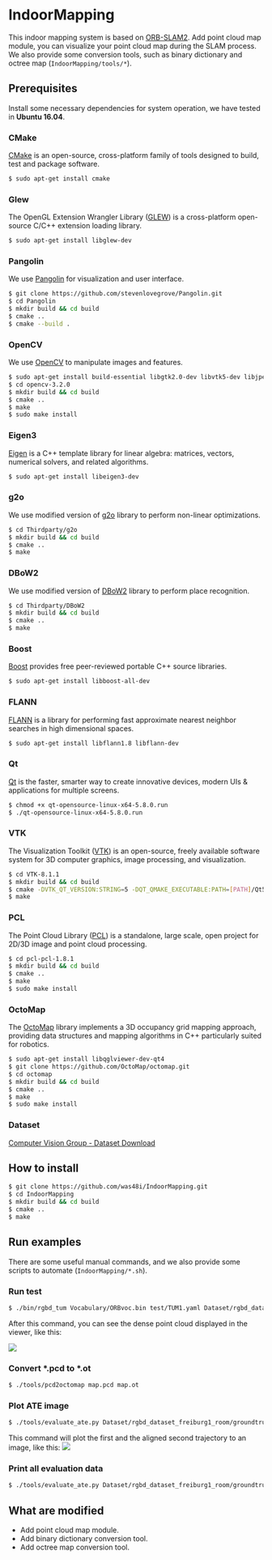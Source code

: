 # IndoorMapping
This indoor mapping system is based on [ORB-SLAM2](https://github.com/raulmur/ORB_SLAM2). Add point cloud map module, you can visualize your point cloud map during the SLAM process. We also provide some conversion tools, such as binary dictionary and octree map (`IndoorMapping/tools/*`).
## Prerequisites
Install some necessary dependencies for system operation, we have tested in **Ubuntu 16.04**.
### CMake
[CMake](https://cmake.org/) is an open-source, cross-platform family of tools designed to build, test and package software.
```bash
$ sudo apt-get install cmake
```
### Glew
The OpenGL Extension Wrangler Library ([GLEW](http://glew.sourceforge.net/)) is a cross-platform open-source C/C++ extension loading library.
```bash
$ sudo apt-get install libglew-dev
```
### Pangolin
We use [Pangolin](https://github.com/stevenlovegrove/Pangolin) for visualization and user interface.
```bash
$ git clone https://github.com/stevenlovegrove/Pangolin.git
$ cd Pangolin
$ mkdir build && cd build
$ cmake ..
$ cmake --build .
```
### OpenCV
We use [OpenCV](https://opencv.org/) to manipulate images and features.
```bash
$ sudo apt-get install build-essential libgtk2.0-dev libvtk5-dev libjpeg-dev libtiff5-dev libjasper-dev libopenexr-dev libtbb-dev python-numpy python-matplotlib
$ cd opencv-3.2.0
$ mkdir build && cd build
$ cmake ..
$ make
$ sudo make install
```
### Eigen3
[Eigen](http://eigen.tuxfamily.org/) is a C++ template library for linear algebra: matrices, vectors, numerical solvers, and related algorithms.
```bash
$ sudo apt-get install libeigen3-dev
```
### g2o
We use modified version of [g2o](https://github.com/RainerKuemmerle/g2o) library to perform non-linear optimizations.
```bash
$ cd Thirdparty/g2o
$ mkdir build && cd build
$ cmake ..
$ make
``` 
### DBoW2
We use modified version of [DBoW2](https://github.com/dorian3d/DBoW2) library to perform place recognition.
```bash
$ cd Thirdparty/DBoW2
$ mkdir build && cd build
$ cmake ..
$ make
```
### Boost
[Boost](https://www.boost.org/) provides free peer-reviewed portable C++ source libraries.
```bash
$ sudo apt-get install libboost-all-dev
```
### FLANN
[FLANN](https://www.cs.ubc.ca/research/flann/) is a library for performing fast approximate nearest neighbor searches in high dimensional spaces.
```bash
$ sudo apt-get install libflann1.8 libflann-dev
```
### Qt
[Qt](https://www.qt.io/) is the faster, smarter way to create innovative devices, modern UIs & applications for multiple screens.
```bash
$ chmod +x qt-opensource-linux-x64-5.8.0.run
$ ./qt-opensource-linux-x64-5.8.0.run
```
### VTK
The Visualization Toolkit ([VTK](https://www.vtk.org/)) is an open-source, freely available software system for 3D computer graphics, image processing, and visualization.
```bash
$ cd VTK-8.1.1
$ mkdir build && cd build
$ cmake -DVTK_QT_VERSION:STRING=5 -DQT_QMAKE_EXECUTABLE:PATH=[PATH]/Qt5.8.0/5.8/gcc_64/bin/qmake -DVTK_Group_Qt:BOOL=ON -DCMAKE_PREFIX_PATH:PATH=[PATH]/Qt5.8.0/5.8/gcc_64/lib/cmake -DBUILD_SHARED_LIBS:BOOL=ON ..
$ make
```
### PCL
The Point Cloud Library ([PCL](http://pointclouds.org/)) is a standalone, large scale, open project for 2D/3D image and point cloud processing.
```bash
$ cd pcl-pcl-1.8.1
$ mkdir build && cd build
$ cmake ..
$ make
$ sudo make install
```
### OctoMap
The [OctoMap](https://octomap.github.io/) library implements a 3D occupancy grid mapping approach, providing data structures and mapping algorithms in C++ particularly suited for robotics.
```bash
$ sudo apt-get install libqglviewer-dev-qt4
$ git clone https://github.com/OctoMap/octomap.git
$ cd octomap
$ mkdir build && cd build
$ cmake ..
$ make
$ sudo make install
```
### Dataset
[Computer Vision Group - Dataset Download](https://vision.in.tum.de/data/datasets/rgbd-dataset/download)
## How to install
```bash
$ git clone https://github.com/was48i/IndoorMapping.git
$ cd IndoorMapping
$ mkdir build && cd build
$ cmake ..
$ make
```
## Run examples
There are some useful manual commands, and we also provide some scripts to automate (`IndoorMapping/*.sh`).
### Run test
```bash
$ ./bin/rgbd_tum Vocabulary/ORBvoc.bin test/TUM1.yaml Dataset/rgbd_dataset_freiburg1_room test/associations/fr1_room.txt
```
After this command, you can see the dense point cloud displayed in the viewer, like this:

![](https://raw.githubusercontent.com/snlndod/mPOST/master/IndoorMapping/1.jpeg)
### Convert *.pcd to *.ot
```bash
$ ./tools/pcd2octomap map.pcd map.ot
```
### Plot ATE image
```bash
$ ./tools/evaluate_ate.py Dataset/rgbd_dataset_freiburg1_room/groundtruth.txt CameraTrajectory.txt --plot result.png
```
This command will plot the first and the aligned second trajectory to an image, like this:
![](https://raw.githubusercontent.com/snlndod/mPOST/master/IndoorMapping/2.jpeg)
### Print all evaluation data
```bash
$ ./tools/evaluate_ate.py Dataset/rgbd_dataset_freiburg1_room/groundtruth.txt CameraTrajectory.txt --verbose
```
## What are modified
- Add point cloud map module.
- Add binary dictionary conversion tool.
- Add octree map conversion tool.
